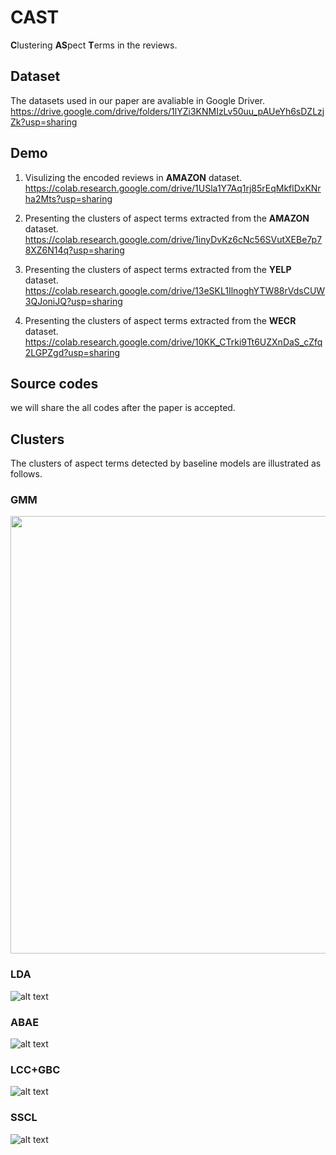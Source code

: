 # CAST
**C**lustering **AS**pect **T**erms in the reviews.

## Dataset
The datasets used in our paper are avaliable in Google Driver.        
https://drive.google.com/drive/folders/1lYZi3KNMIzLv50uu_pAUeYh6sDZLzjZk?usp=sharing

## Demo
1. Visulizing the encoded reviews in **AMAZON** dataset.              
https://colab.research.google.com/drive/1USla1Y7Aq1rj85rEqMkflDxKNrha2Mts?usp=sharing

2. Presenting the clusters of aspect terms extracted from the **AMAZON** dataset.
https://colab.research.google.com/drive/1inyDvKz6cNc56SVutXEBe7p78XZ6N14q?usp=sharing

3. Presenting the clusters of aspect terms extracted from the **YELP** dataset.
https://colab.research.google.com/drive/13eSKL1IlnoghYTW88rVdsCUW3QJoniJQ?usp=sharing

5. Presenting the clusters of aspect terms extracted from the **WECR** dataset.
https://colab.research.google.com/drive/10KK_CTrki9Tt6UZXnDaS_cZfq2LGPZgd?usp=sharing

## Source codes
we will share the all codes after the paper is accepted.

## Clusters

The clusters of aspect terms detected by baseline models are illustrated as follows.

### GMM
<img src="img/gmm.png" width="700">

### LDA
![alt text](img/LDA.png)

### ABAE
![alt text](img/abae.png)

### LCC+GBC
![alt text](img/lcc.png)

### SSCL
![alt text](img/sscl.png)


